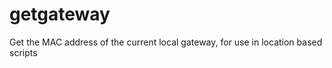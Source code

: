 getgateway
==========

Get the MAC address of the current local gateway, for use in location based scripts
